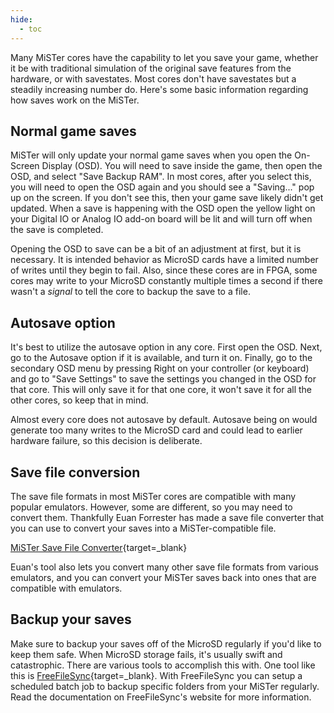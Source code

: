 ```yaml
---
hide:
  - toc
---
```


Many MiSTer cores have the capability to let you save your game, whether it be with traditional simulation of the original save features from the hardware, or with savestates. Most cores don't have savestates but a steadily increasing number do. Here's some basic information regarding how saves work on the MiSTer.

## Normal game saves

MiSTer will only update your normal game saves when you open the On-Screen Display (OSD). You will need to save inside the game, then open the OSD, and select "Save Backup RAM". In most cores, after you select this, you will need to open the OSD again and you should see a "Saving..." pop up on the screen. If you don't see this, then your game save likely didn't get updated. When a save is happening with the OSD open the yellow light on your Digital IO or Analog IO add-on board will be lit and will turn off when the save is completed.

Opening the OSD to save can be a bit of an adjustment at first, but it is necessary. It is intended behavior as MicroSD cards have a limited number of writes until they begin to fail. Also, since these cores are in FPGA, some cores may write to your MicroSD constantly multiple times a second if there wasn't a *signal* to tell the core to backup the save to a file.

## Autosave option

It's best to utilize the autosave option in any core. First open the OSD. Next, go to the Autosave option if it is available, and turn it on. Finally, go to the secondary OSD menu by pressing Right on your controller (or keyboard) and go to "Save Settings" to save the settings you changed in the OSD for that core. This will only save it for that one core, it won't save it for all the other cores, so keep that in mind. 

Almost every core does not autosave by default. Autosave being on would generate too many writes to the MicroSD card and could lead to earlier hardware failure, so this decision is deliberate.

## Save file conversion

The save file formats in most MiSTer cores are compatible with many popular emulators. However, some are different, so you may need to convert them. Thankfully Euan Forrester has made a save file converter that you can use to convert your saves into a MiSTer-compatible file.

[MiSTer Save File Converter](https://savefileconverter.com/#/mister){target=_blank}

Euan's tool also lets you convert many other save file formats from various emulators, and you can convert your MiSTer saves back into ones that are compatible with emulators.

## Backup your saves

Make sure to backup your saves off of the MicroSD regularly if you'd like to keep them safe. When MicroSD storage fails, it's usually swift and catastrophic. There are various tools to accomplish this with. One tool like this is [FreeFileSync](https://freefilesync.org/){target=_blank}. With FreeFileSync you can setup a scheduled batch job to backup specific folders from your MiSTer regularly. Read the documentation on FreeFileSync's website for more information.
